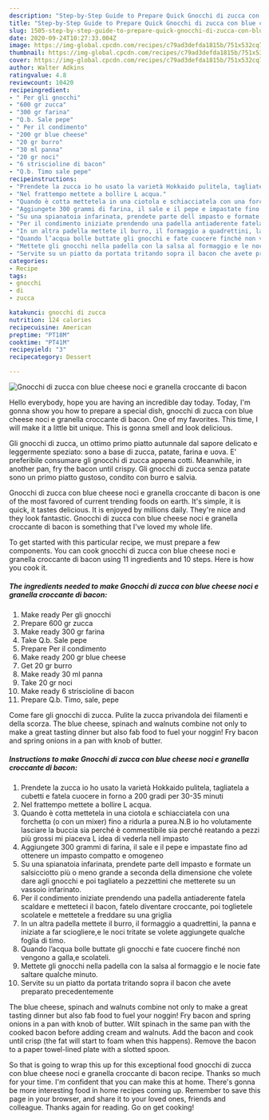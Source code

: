 ```yaml
---
description: "Step-by-Step Guide to Prepare Quick Gnocchi di zucca con blue cheese noci e granella croccante di bacon"
title: "Step-by-Step Guide to Prepare Quick Gnocchi di zucca con blue cheese noci e granella croccante di bacon"
slug: 1505-step-by-step-guide-to-prepare-quick-gnocchi-di-zucca-con-blue-cheese-noci-e-granella-croccante-di-bacon
date: 2020-09-24T10:27:33.004Z
image: https://img-global.cpcdn.com/recipes/c79ad3defda1815b/751x532cq70/gnocchi-di-zucca-con-blue-cheese-noci-e-granella-croccante-di-bacon-recipe-main-photo.jpg
thumbnail: https://img-global.cpcdn.com/recipes/c79ad3defda1815b/751x532cq70/gnocchi-di-zucca-con-blue-cheese-noci-e-granella-croccante-di-bacon-recipe-main-photo.jpg
cover: https://img-global.cpcdn.com/recipes/c79ad3defda1815b/751x532cq70/gnocchi-di-zucca-con-blue-cheese-noci-e-granella-croccante-di-bacon-recipe-main-photo.jpg
author: Walter Adkins
ratingvalue: 4.8
reviewcount: 10420
recipeingredient:
- " Per gli gnocchi"
- "600 gr zucca"
- "300 gr farina"
- "Q.b. Sale pepe"
- " Per il condimento"
- "200 gr blue cheese"
- "20 gr burro"
- "30 ml panna"
- "20 gr noci"
- "6 striscioline di bacon"
- "Q.b. Timo sale pepe"
recipeinstructions:
- "Prendete la zucca io ho usato la varietà Hokkaido pulitela, tagliatela a cubetti e fatela cuocere in forno a 200 gradi per 30-35 minuti"
- "Nel frattempo mettete a bollire L acqua."
- "Quando è cotta mettetela in una ciotola e schiacciatela con una forchetta (o con un mixer) fino a ridurla a purea.N.B io ho volutamente lasciare la buccia sia perché è commestibile sia perché reatando a pezzi più grossi mi piaceva L idea di vederla nell impasto"
- "Aggiungete 300 grammi di farina, il sale e il pepe e impastate fino ad ottenere un impasto compatto e omogeneo"
- "Su una spianatoia infarinata, prendete parte dell impasto e formate un salsicciotto più o meno grande a seconda della dimensione che volete dare agli gnocchi e poi tagliatelo a pezzettini che metterete su un vassoio infarinato."
- "Per il condimento iniziate prendendo una padella antiaderente fatela scaldare e metteteci il bacon, fatelo diventare croccante, poi toglietele scolatele e mettetele a freddare su una griglia"
- "In un altra padella mettete il burro, il formaggio a quadrettini, la panna e iniziate a far sciogliere,e le noci tritate se volete aggiungete qualche foglia di timo."
- "Quando l’acqua bolle buttate gli gnocchi e fate cuocere finché non vengono a galla,e scolateli."
- "Mettete gli gnocchi nella padella con la salsa al formaggio e le nocie fate saltare qualche minuto."
- "Servite su un piatto da portata tritando sopra il bacon che avete preparato precedentemente"
categories:
- Recipe
tags:
- gnocchi
- di
- zucca

katakunci: gnocchi di zucca 
nutrition: 124 calories
recipecuisine: American
preptime: "PT18M"
cooktime: "PT41M"
recipeyield: "3"
recipecategory: Dessert

---
```



![Gnocchi di zucca con blue cheese noci e granella croccante di bacon](https://img-global.cpcdn.com/recipes/c79ad3defda1815b/751x532cq70/gnocchi-di-zucca-con-blue-cheese-noci-e-granella-croccante-di-bacon-recipe-main-photo.jpg)

Hello everybody, hope you are having an incredible day today. Today, I'm gonna show you how to prepare a special dish, gnocchi di zucca con blue cheese noci e granella croccante di bacon. One of my favorites. This time, I will make it a little bit unique. This is gonna smell and look delicious.

Gli gnocchi di zucca, un ottimo primo piatto autunnale dal sapore delicato e leggermente speziato: sono a base di zucca, patate, farina e uova. E&#39; preferibile consumare gli gnocchi di zucca appena cotti. Meanwhile, in another pan, fry the bacon until crispy. Gli gnocchi di zucca senza patate sono un primo piatto gustoso, condito con burro e salvia.

Gnocchi di zucca con blue cheese noci e granella croccante di bacon is one of the most favored of current trending foods on earth. It's simple, it is quick, it tastes delicious. It is enjoyed by millions daily. They're nice and they look fantastic. Gnocchi di zucca con blue cheese noci e granella croccante di bacon is something that I've loved my whole life.


To get started with this particular recipe, we must prepare a few components. You can cook gnocchi di zucca con blue cheese noci e granella croccante di bacon using 11 ingredients and 10 steps. Here is how you cook it.

<!--inarticleads1-->

##### The ingredients needed to make Gnocchi di zucca con blue cheese noci e granella croccante di bacon:

1. Make ready  Per gli gnocchi
1. Prepare 600 gr zucca
1. Make ready 300 gr farina
1. Take Q.b. Sale pepe
1. Prepare  Per il condimento
1. Make ready 200 gr blue cheese
1. Get 20 gr burro
1. Make ready 30 ml panna
1. Take 20 gr noci
1. Make ready 6 striscioline di bacon
1. Prepare Q.b. Timo, sale, pepe


Come fare gli gnocchi di zucca. Pulite la zucca privandola dei filamenti e della scorza. The blue cheese, spinach and walnuts combine not only to make a great tasting dinner but also fab food to fuel your noggin! Fry bacon and spring onions in a pan with knob of butter. 

<!--inarticleads2-->

##### Instructions to make Gnocchi di zucca con blue cheese noci e granella croccante di bacon:

1. Prendete la zucca io ho usato la varietà Hokkaido pulitela, tagliatela a cubetti e fatela cuocere in forno a 200 gradi per 30-35 minuti
1. Nel frattempo mettete a bollire L acqua.
1. Quando è cotta mettetela in una ciotola e schiacciatela con una forchetta (o con un mixer) fino a ridurla a purea.N.B io ho volutamente lasciare la buccia sia perché è commestibile sia perché reatando a pezzi più grossi mi piaceva L idea di vederla nell impasto
1. Aggiungete 300 grammi di farina, il sale e il pepe e impastate fino ad ottenere un impasto compatto e omogeneo
1. Su una spianatoia infarinata, prendete parte dell impasto e formate un salsicciotto più o meno grande a seconda della dimensione che volete dare agli gnocchi e poi tagliatelo a pezzettini che metterete su un vassoio infarinato.
1. Per il condimento iniziate prendendo una padella antiaderente fatela scaldare e metteteci il bacon, fatelo diventare croccante, poi toglietele scolatele e mettetele a freddare su una griglia
1. In un altra padella mettete il burro, il formaggio a quadrettini, la panna e iniziate a far sciogliere,e le noci tritate se volete aggiungete qualche foglia di timo.
1. Quando l’acqua bolle buttate gli gnocchi e fate cuocere finché non vengono a galla,e scolateli.
1. Mettete gli gnocchi nella padella con la salsa al formaggio e le nocie fate saltare qualche minuto.
1. Servite su un piatto da portata tritando sopra il bacon che avete preparato precedentemente


The blue cheese, spinach and walnuts combine not only to make a great tasting dinner but also fab food to fuel your noggin! Fry bacon and spring onions in a pan with knob of butter. Wilt spinach in the same pan with the cooked bacon before adding cream and walnuts. Add the bacon and cook until crisp (the fat will start to foam when this happens). Remove the bacon to a paper towel-lined plate with a slotted spoon. 

So that is going to wrap this up for this exceptional food gnocchi di zucca con blue cheese noci e granella croccante di bacon recipe. Thanks so much for your time. I'm confident that you can make this at home. There's gonna be more interesting food in home recipes coming up. Remember to save this page in your browser, and share it to your loved ones, friends and colleague. Thanks again for reading. Go on get cooking!

